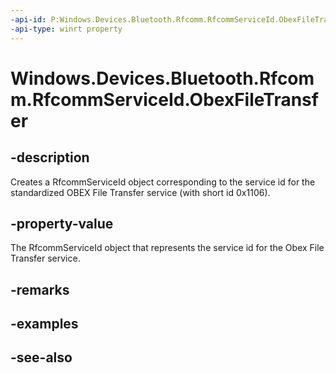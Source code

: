 ----api-id: P:Windows.Devices.Bluetooth.Rfcomm.RfcommServiceId.ObexFileTransfer
-api-type: winrt property
---<!-- Property syntaxpublic Windows.Devices.Bluetooth.Rfcomm.RfcommServiceId ObexFileTransfer { get; }--># Windows.Devices.Bluetooth.Rfcomm.RfcommServiceId.ObexFileTransfer## -descriptionCreates a RfcommServiceId object corresponding to the service id for the standardized OBEX File Transfer service (with short id 0x1106).## -property-valueThe RfcommServiceId object that represents the service id for the Obex File Transfer service.## -remarks## -examples## -see-also